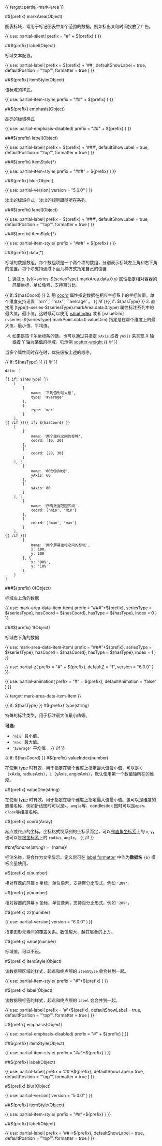 
{{ target: partial-mark-area }}

#${prefix} markArea(Object)

图表标域，常用于标记图表中某个范围的数据，例如标出某段时间投放了广告。

{{ use: partial-silent(
    prefix = "#" + ${prefix}
) }}

##${prefix} label(Object)

标域文本配置。

{{ use: partial-label(
    prefix = ${prefix} + '##',
    defaultShowLabel = true,
    defaultPosition = "'top'",
    formatter = true
) }}

##${prefix} itemStyle(Object)

该标域的样式。

{{ use: partial-item-style(
    prefix = "##" + ${prefix}
) }}

##${prefix} emphasis(Object)

高亮的标域样式

{{ use: partial-emphasis-disabled(
    prefix = "##" + ${prefix}
) }}

###${prefix} label(Object)

{{ use: partial-label(
    prefix = ${prefix} + '###',
    defaultShowLabel = true,
    defaultPosition = "'top'",
    formatter = true
) }}

###${prefix} itemStyle(*)

{{ use: partial-item-style(
    prefix = "###" + ${prefix}
) }}

##${prefix} blur(Object)

{{ use: partial-version(
    version = "5.0.0"
) }}

淡出的标域样式。淡出的规则跟随所在系列。

###${prefix} label(Object)

{{ use: partial-label(
    prefix = ${prefix} + '###',
    defaultShowLabel = true,
    defaultPosition = "'top'",
    formatter = true
) }}

###${prefix} itemStyle(*)

{{ use: partial-item-style(
    prefix = "###" + ${prefix}
) }}

##${prefix} data(*)

标域的数据数组。每个数组项是一个两个项的数组，分别表示标域左上角和右下角的位置，每个项支持通过下面几种方式指定自己的位置

1. 通过 [x](~series-${seriesType}.markArea.data.0.x), [y](~series-${seriesType}.markArea.data.0.y) 属性指定相对容器的屏幕坐标，单位像素，支持百分比。

{{ if: ${hasCoord} }}
2. 用 [coord](~series-${seriesType}.markArea.data.0.coord) 属性指定数据在相应坐标系上的坐标位置，单个维度支持设置 `'min'`, `'max'`, `'average'`。
{{ /if }}{{ if: ${hasType} }}
3. 直接用 [type](~series-${seriesType}.markArea.data.0.type) 属性标注系列中的最大值，最小值。这时候可以使用 [valueIndex](~series-${seriesType}.markArea.data.0.valueIndex) 或者 [valueDim](~series-${seriesType}.markPoint.data.0.valueDim) 指定是在哪个维度上的最大值、最小值、平均值。

4. 如果是笛卡尔坐标系的话，也可以通过只指定 `xAxis` 或者 `yAxis` 来实现 X 轴或者 Y 轴为某值的标域，见示例 [scatter-weight](${galleryEditorPath}scatter-weight)
{{ /if }}

当多个属性同时存在时，优先级按上述的顺序。

{{ if: ${hasType} }}
{{ /if }}

```
data: [

{{ if: ${hasType} }}
    [
        {
            name: '平均值到最大值',
            type: 'average'
        },
        {
            type: 'max'
        }
    ],
{{ /if }}{{ if: ${hasCoord} }}
    [
        {
            name: '两个坐标之间的标域',
            coord: [10, 20]
        },
        {
            coord: [20, 30]
        }
    ], [
        {
            name: '60分到80分',
            yAxis: 60
        },
        {
            yAxis: 80
        }
    ], [
        {
            name: '所有数据范围区间',
            coord: ['min', 'min']
        },
        {
            coord: ['max', 'max']
        }
    ],
{{ /if }}[
        {
            name: '两个屏幕坐标之间的标域',
            x: 100,
            y: 100
        }, {
            x: '90%',
            y: '10%'
        }
    ]
]
```

###${prefix} 0(Object)

标域左上角的数据

{{ use: mark-area-data-item-item(
    prefix = "###"+${prefix},
    seriesType = ${seriesType},
    hasCoord = ${hasCoord},
    hasType = ${hasType},
    index = 0
) }}

###${prefix} 1(Object)

标域右下角的数据

{{ use: mark-area-data-item-item(
    prefix = "###"+${prefix},
    seriesType = ${seriesType},
    hasCoord = ${hasCoord},
    hasType = ${hasType},
    index = 1
) }}

{{ use: partial-z(
    prefix = "#" + ${prefix},
    defaultZ = "1",
    version = "6.0.0"
) }}

{{ use: partial-animation(
    prefix = "#" + ${prefix},
    defaultAnimation = 'false'
) }}



{{ target: mark-area-data-item-item }}

{{ if: ${hasType} }}
#${prefix} type(string)

<ExampleUIControlEnum options="min,max,average" />

特殊的标注类型，用于标注最大值最小值等。

**可选:**
+ `'min'` 最小值。
+ `'max'` 最大值。
+ `'average'` 平均值。
{{ /if }}

{{ if: ${hasCoord} }}
#${prefix} valueIndex(number)

<ExampleUIControlNumber min="0" max="1" step="1"  />

在使用 [type](~series-${seriesType}.markArea.data.type) 时有效，用于指定在哪个维度上指定最大值最小值，可以是 `0`（xAxis, radiusAxis），`1`（yAxis, angleAxis），默认使用第一个数值轴所在的维度。

#${prefix} valueDim(string)

在使用 [type](~series-${seriesType}.markArea.data.type) 时有效，用于指定在哪个维度上指定最大值最小值。这可以是维度的直接名称，例如折线图时可以是`x`、`angle`等、candlestick 图时可以是`open`、`close`等维度名称。

#${prefix} coord(Array)

起点或终点的坐标。坐标格式视系列的坐标系而定，可以是[直角坐标系](~grid)上的 `x`, `y`，也可以是[极坐标系](~polar)上的 `radius`, `angle`。
{{ /if }}

#${prefix} name(string) = '${name}'

标注名称，将会作为文字显示。定义后可在 [label formatter](~series-${seriesType}.markArea.data.label.formatter) 中作为**数据名** `{b}` 模板变量使用。

#${prefix} x(number)

<ExampleUIControlPercent default="0" />

相对容器的屏幕 x 坐标，单位像素，支持百分比形式，例如 `'20%'`。

#${prefix} y(number)

<ExampleUIControlPercent default="0" />

相对容器的屏幕 y 坐标，单位像素，支持百分比形式，例如 `'20%'`。

#${prefix} z2(number)

{{ use: partial-version(
    version = "6.0.0"
) }}

指定图形元素间的覆盖关系。数值越大，越在层叠的上方。

#${prefix} value(number)

标域值，可以不设。

#${prefix} itemStyle(Object)

该数据项区域的样式，起点和终点项的 `itemStyle` 会合并到一起。

{{ use: partial-item-style(
    prefix = "#"+${prefix}
) }}

#${prefix} label(Object)

该数据项标签的样式，起点和终点项的 `label` 会合并到一起。

{{ use: partial-label(
    prefix = '#'+${prefix},
    defaultShowLabel = true,
    defaultPosition = "'top'",
    formatter = true
) }}

#${prefix} emphasis(Object)

{{ use: partial-emphasis-disabled(
    prefix = "#" + ${prefix}
) }}

##${prefix} itemStyle(Object)

{{ use: partial-item-style(
    prefix = "##"+${prefix}
) }}

##${prefix} label(Object)

{{ use: partial-label(
    prefix = '##'+${prefix},
    defaultShowLabel = true,
    defaultPosition = "'top'",
    formatter = true
) }}

#${prefix} blur(Object)

{{ use: partial-version(
    version = "5.0.0"
) }}

##${prefix} itemStyle(Object)

{{ use: partial-item-style(
    prefix = "##"+${prefix}
) }}

##${prefix} label(Object)

{{ use: partial-label(
    prefix = '##'+${prefix},
    defaultShowLabel = true,
    defaultPosition = "'top'",
    formatter = true
) }}

